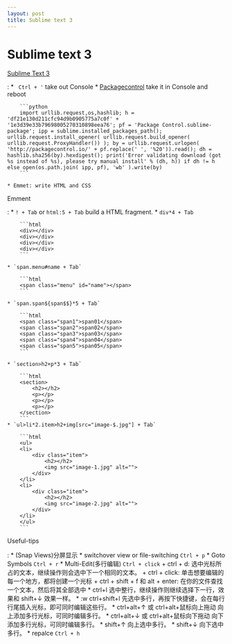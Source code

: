 ```yaml
---
layout: post
title: Sublime text 3
---
```



Sublime text 3
==============

[Sublime Text 3](http://www.sublimetext.com/3)

:   * ` Ctrl + '` take out Console
    * [Packagecontrol](https://packagecontrol.io/installation#st3) take it in Console and reboot

        ```python
        import urllib.request,os,hashlib; h = 'df21e130d211cfc94d9b0905775a7c0f' + '1e3d39e33b79698005270310898eea76'; pf = 'Package Control.sublime-package'; ipp = sublime.installed_packages_path(); urllib.request.install_opener( urllib.request.build_opener( urllib.request.ProxyHandler()) ); by = urllib.request.urlopen( 'http://packagecontrol.io/' + pf.replace(' ', '%20')).read(); dh = hashlib.sha256(by).hexdigest(); print('Error validating download (got %s instead of %s), please try manual install' % (dh, h)) if dh != h else open(os.path.join( ipp, pf), 'wb' ).write(by) 
        ```

    * Emmet: write HTML and CSS

Emment

:   * `! + Tab` or `html:5 + Tab` build a HTML fragment.
    * `div*4 + Tab`
        
        ```html
        <div></div>
        <div></div>
        <div></div>
        <div></div>
        ```

    * `span.menu#name + Tab`

        ```html
        <span class="menu" id="name"></span>
        ```

    * `span.span${span$$}*5 + Tab`

        ```html
        <span class="span1">span01</span>
        <span class="span2">span02</span>
        <span class="span3">span03</span>
        <span class="span4">span04</span>
        <span class="span5">span05</span>
        ```

    * `section>h2+p*3 + Tab`

        ```html
        <section>
            <h2></h2>
            <p></p>
            <p></p>
            <p></p>
        </section>
        ```
    * `ul>li*2.item>h2+img[src="image-$.jpg"] + Tab`

        ```html
        <ul>
        <li>
            <div class="item">
                <h2></h2>
                <img src="image-1.jpg" alt="">
            </div>
        </li>
        <li>
            <div class="item">
                <h2></h2>
                <img src="image-2.jpg" alt="">
            </div>
        </li>
        </ul>
        ```

Useful-tips

:   * (Snap Views)分屏显示 
    * switchover view or file-switching `Ctrl + p`
    * Goto Symbols `Ctrl + r`
    * Multi-Edit(多行编辑) `Ctrl + click`
        + ctrl + d: 选中光标所占的文本，继续操作则会选中下一个相同的文本。
        + ctrl + click: 单击想要编辑的每一个地方，都将创建一个光标
        + ctrl + shift + f 和 alt + enter: 在你的文件查找一个文本，然后将其全部选中
    * ctrl+l 选中整行，继续操作则继续选择下一行，效果和 shift+↓ 效果一样。
    * :w
    ctrl+shift+l 先选中多行，再按下快捷键，会在每行行尾插入光标，即可同时编辑这些行。
    * ctrl+alt+↑ 或 ctrl+alt+鼠标向上拖动 向上添加多行光标，可同时编辑多行。
    * ctrl+alt+↓ 或 ctrl+alt+鼠标向下拖动 向下添加多行光标，可同时编辑多行。
    * shift+↑ 向上选中多行。
    * shift+↓ 向下选中多行。
    * repalce `Ctrl + h`

